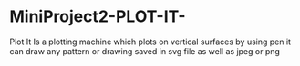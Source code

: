 # MiniProject2-PLOT-IT-
Plot It Is a plotting machine which plots on vertical surfaces by using pen it can draw any pattern or drawing saved in svg file as well as jpeg or png 
